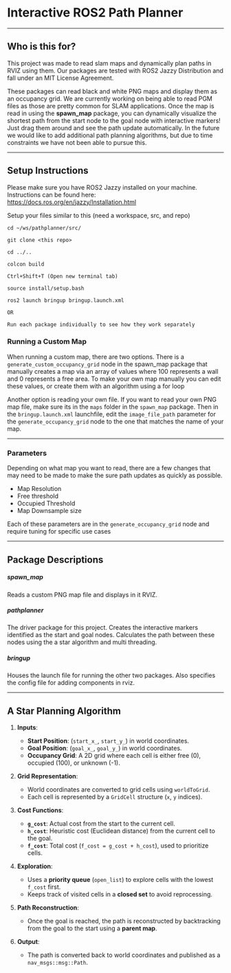# Interactive ROS2 Path Planner

---

## Who is this for?
This project was made to read slam maps and dynamically plan paths in RVIZ using them. Our packages are tested with ROS2 Jazzy Distribution and fall under an MIT License Agreement. 

These packages can read black and white PNG maps and display them as an occupancy grid. We are currently working on being able to read PGM files as those are pretty common for SLAM applications. Once the map is read in using the **spawn_map** package, you can dynamically visualize the shortest path from the start node to the goal node with interactive markers! Just drag them around and see the path update automatically. In the future we would like to add additional path planning algorithms, but due to time constraints we have not been able to pursue this.

---

## Setup Instructions

Please make sure you have ROS2 Jazzy installed on your machine. Instructions can be found here: https://docs.ros.org/en/jazzy/Installation.html

Setup your files similar to this (need a workspace, src, and repo)

```
cd ~/ws/pathplanner/src/

git clone <this repo>

cd ../..

colcon build

Ctrl+Shift+T (Open new terminal tab)

source install/setup.bash

ros2 launch bringup bringup.launch.xml

OR 

Run each package individually to see how they work separately

```

### Running a Custom Map

When running a custom map, there are two options. There is a `generate_custom_occupancy_grid` node in the spawn_map package that manually creates a map via an array of values where 100 represents a wall and 0 represents a free area. To make your own map manually you can edit these values, or create them with an algorithm using a for loop

Another option is reading your own file. If you want to read your own PNG map file, make sure its in the `maps` folder in the `spawn_map` package. Then in the `bringup.launch.xml` launchfile, edit the `image_file_path` parameter for the `generate_occupancy_grid` node to the one that matches the name of your map. 

---

### Parameters

Depending on what map you want to read, there are a few changes that may need to be made to make the sure path updates as quickly as possible.

- Map Resolution
- Free threshold
- Occupied Threshold
- Map Downsample size

Each of these parameters are in the `generate_occupancy_grid` node and require tuning for specific use cases

---

## Package Descriptions 

##### spawn_map

Reads a custom PNG map file and displays in it RVIZ.

##### pathplanner

The driver package for this project. Creates the interactive markers identified as the start and goal nodes. Calculates the path between these nodes using the a star algorithm and multi threading.

##### bringup

Houses the launch file for running the other two packages. Also specifies the config file for adding components in rviz.

---

## A Star Planning Algorithm

1. **Inputs**:
   - **Start Position**: (`start_x_`, `start_y_`) in world coordinates.
   - **Goal Position**: (`goal_x_`, `goal_y_`) in world coordinates.
   - **Occupancy Grid**: A 2D grid where each cell is either free (0), occupied (100), or unknown (-1).

2. **Grid Representation**:
   - World coordinates are converted to grid cells using `worldToGrid`.
   - Each cell is represented by a `GridCell` structure (`x`, `y` indices).

3. **Cost Functions**:
   - **`g_cost`**: Actual cost from the start to the current cell.
   - **`h_cost`**: Heuristic cost (Euclidean distance) from the current cell to the goal.
   - **`f_cost`**: Total cost (`f_cost = g_cost + h_cost`), used to prioritize cells.

4. **Exploration**:
   - Uses a **priority queue** (`open_list`) to explore cells with the lowest `f_cost` first.
   - Keeps track of visited cells in a **closed set** to avoid reprocessing.

5. **Path Reconstruction**:
   - Once the goal is reached, the path is reconstructed by backtracking from the goal to the start using a **parent map**.

6. **Output**:
   - The path is converted back to world coordinates and published as a `nav_msgs::msg::Path`.